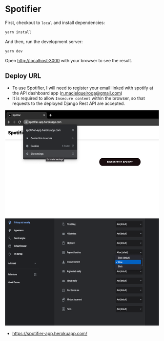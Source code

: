 # Spotifier

First, checkout to `local` and install dependencies:

```bash
yarn install
```

And then, run the development server:

```bash
yarn dev
```

Open [http://localhost:3000](http://localhost:3000) with your browser to see the result.


## Deploy URL
- To use Spotifier, I will need to register your email linked with spotify at the API dashboard app (n.macielqueiroga@gmail.com)
- It is required to allow `Insecure content` within the browser, so that requests to the deployed Django Rest API are accepted.
<img src=img/img1.png style='height:350px; width:auto'>
<img src=img/img2.png style='height:350px; width:auto'>


- https://spotifier-app.herokuapp.com/

